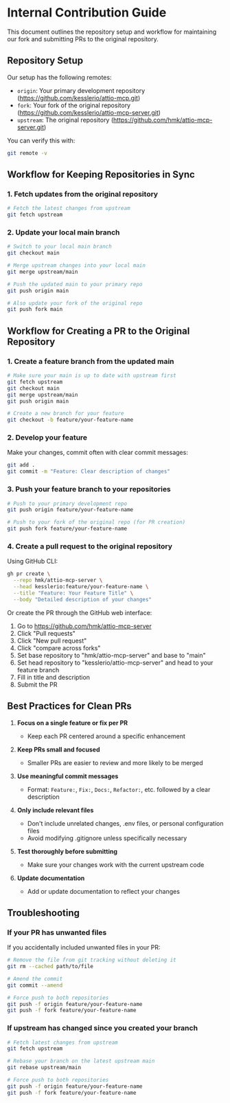 # Internal Contribution Guide

This document outlines the repository setup and workflow for maintaining our fork and submitting PRs to the original repository.

## Repository Setup

Our setup has the following remotes:
- `origin`: Your primary development repository (https://github.com/kesslerio/attio-mcp.git)
- `fork`: Your fork of the original repository (https://github.com/kesslerio/attio-mcp-server.git)
- `upstream`: The original repository (https://github.com/hmk/attio-mcp-server.git)

You can verify this with:
```bash
git remote -v
```

## Workflow for Keeping Repositories in Sync

### 1. Fetch updates from the original repository

```bash
# Fetch the latest changes from upstream
git fetch upstream
```

### 2. Update your local main branch

```bash
# Switch to your local main branch
git checkout main

# Merge upstream changes into your local main
git merge upstream/main

# Push the updated main to your primary repo
git push origin main

# Also update your fork of the original repo
git push fork main
```

## Workflow for Creating a PR to the Original Repository

### 1. Create a feature branch from the updated main

```bash
# Make sure your main is up to date with upstream first
git fetch upstream
git checkout main
git merge upstream/main
git push origin main

# Create a new branch for your feature
git checkout -b feature/your-feature-name
```

### 2. Develop your feature

Make your changes, commit often with clear commit messages:

```bash
git add .
git commit -m "Feature: Clear description of changes"
```

### 3. Push your feature branch to your repositories

```bash
# Push to your primary development repo
git push origin feature/your-feature-name

# Push to your fork of the original repo (for PR creation)
git push fork feature/your-feature-name
```

### 4. Create a pull request to the original repository

Using GitHub CLI:
```bash
gh pr create \
  --repo hmk/attio-mcp-server \
  --head kesslerio:feature/your-feature-name \
  --title "Feature: Your Feature Title" \
  --body "Detailed description of your changes"
```

Or create the PR through the GitHub web interface:
1. Go to https://github.com/hmk/attio-mcp-server
2. Click "Pull requests"
3. Click "New pull request"
4. Click "compare across forks"
5. Set base repository to "hmk/attio-mcp-server" and base to "main"
6. Set head repository to "kesslerio/attio-mcp-server" and head to your feature branch
7. Fill in title and description
8. Submit the PR

## Best Practices for Clean PRs

1. **Focus on a single feature or fix per PR**
   - Keep each PR centered around a specific enhancement

2. **Keep PRs small and focused**
   - Smaller PRs are easier to review and more likely to be merged

3. **Use meaningful commit messages**
   - Format: `Feature:`, `Fix:`, `Docs:`, `Refactor:`, etc. followed by a clear description

4. **Only include relevant files**
   - Don't include unrelated changes, .env files, or personal configuration files
   - Avoid modifying .gitignore unless specifically necessary

5. **Test thoroughly before submitting**
   - Make sure your changes work with the current upstream code

6. **Update documentation**
   - Add or update documentation to reflect your changes

## Troubleshooting

### If your PR has unwanted files

If you accidentally included unwanted files in your PR:

```bash
# Remove the file from git tracking without deleting it
git rm --cached path/to/file

# Amend the commit
git commit --amend

# Force push to both repositories
git push -f origin feature/your-feature-name
git push -f fork feature/your-feature-name
```

### If upstream has changed since you created your branch

```bash
# Fetch latest changes from upstream
git fetch upstream

# Rebase your branch on the latest upstream main
git rebase upstream/main

# Force push to both repositories
git push -f origin feature/your-feature-name
git push -f fork feature/your-feature-name
```